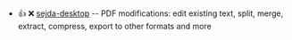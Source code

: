 - :+1: :x:  [sejda-desktop](https://sejda-cdn.com/downloads/sejda-desktop_7.2.0_amd64.deb)  --	PDF modifications: edit existing text, split, merge, extract, compress, export to other formats and more
